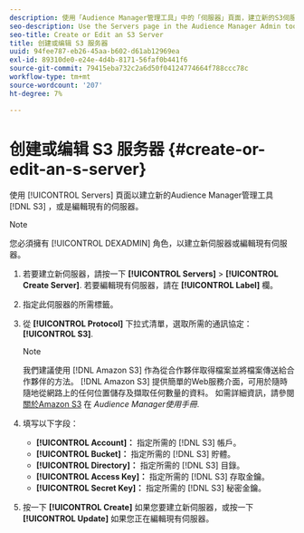 ```yaml
---
description: 使用「Audience Manager管理工具」中的「伺服器」頁面，建立新的S3伺服器或編輯現有的伺服器。
seo-description: Use the Servers page in the Audience Manager Admin tool to create a new S3 server or to edit an existing server.
seo-title: Create or Edit an S3 Server
title: 创建或编辑 S3 服务器
uuid: 94fee787-eb26-45aa-b602-d61ab12969ea
exl-id: 89310de0-e24e-4d4b-8171-56faf0b441f6
source-git-commit: 79415eba732c2a6d50f04124774664f788ccc78c
workflow-type: tm+mt
source-wordcount: '207'
ht-degree: 7%

---
```


# 创建或编辑 S3 服务器 {#create-or-edit-an-s-server}

使用 [!UICONTROL Servers] 頁面以建立新的Audience Manager管理工具 [!DNL S3] ，或是編輯現有的伺服器。

>[!NOTE]
>
>您必須擁有 [!UICONTROL DEXADMIN] 角色，以建立新伺服器或編輯現有伺服器。

1. 若要建立新伺服器，請按一下 **[!UICONTROL Servers]** > **[!UICONTROL Create Server]**. 若要編輯現有伺服器，請在 **[!UICONTROL Label]** 欄。
1. 指定此伺服器的所需標籤。
1. 從 **[!UICONTROL Protocol]** 下拉式清單，選取所需的通訊協定： **[!UICONTROL S3]**.

   >[!NOTE]
   >
   >我們建議使用 [!DNL Amazon S3] 作為從合作夥伴取得檔案並將檔案傳送給合作夥伴的方法。 [!DNL Amazon S3] 提供簡單的Web服務介面，可用於隨時隨地從網路上的任何位置儲存及擷取任何數量的資料。 如需詳細資訊，請參閱 [關於Amazon S3](https://experienceleague.adobe.com/docs/audience-manager/user-guide/reference/amazon-s3.html) 在 *Audience Manager使用手冊*.

1. 填写以下字段：

   * **[!UICONTROL Account]：** 指定所需的 [!DNL S3] 帳戶。
   * **[!UICONTROL Bucket]：** 指定所需的 [!DNL S3] 貯體。
   * **[!UICONTROL Directory]：** 指定所需的 [!DNL S3] 目錄。
   * **[!UICONTROL Access Key]：** 指定所需的 [!DNL S3] 存取金鑰。
   * **[!UICONTROL Secret Key]：** 指定所需的 [!DNL S3] 秘密金鑰。

1. 按一下 **[!UICONTROL Create]** 如果您要建立新伺服器，或按一下 **[!UICONTROL Update]** 如果您正在編輯現有伺服器。
